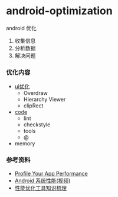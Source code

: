 # android-optimization
android 优化


1. 收集信息
2. 分析数据
3. 解决问题

### 优化内容

* [ui优化](https://github.com/UC10D/android-optimization/blob/master/ui.md)
  * Overdraw
  * Hierarchy Viewer
  * clipRect
* [code](https://github.com/UC10D/android-optimization/blob/master/code.md)
  * lint
  * checkstyle
  * tools
  * @
* memory



### 参考资料
* [Profile Your App Performance](https://developer.android.com/studio/profile/index.html)
* [Android 系统性能(视频)](https://cn.udacity.com/course/android-performance--ud825)
* [性能优化工具知识梳理](https://www.jianshu.com/p/37c263f9886b)
